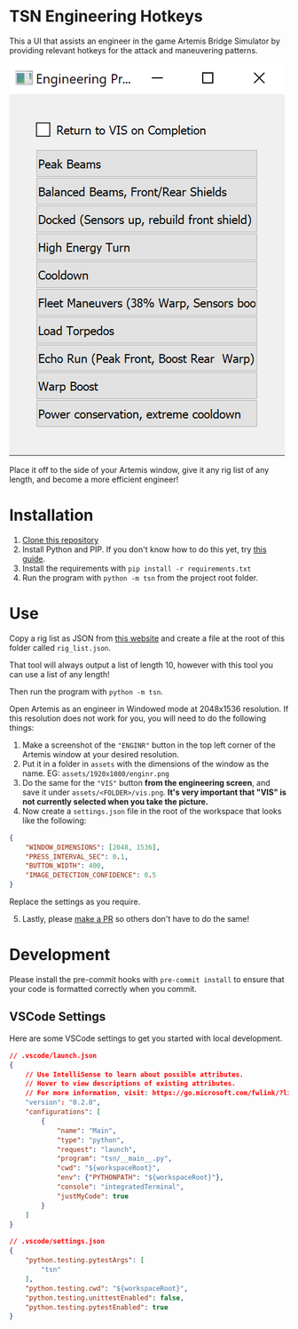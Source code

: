 # TSN Engineering Hotkeys

This a UI that assists an engineer in the game Artemis Bridge Simulator by providing relevant hotkeys for the attack and maneuvering patterns.

![Screenshot](assets/docs/screenshot.PNG)

Place it off to the side of your Artemis window, give it any rig list of any length, and become a more efficient engineer!

# Installation

1. [Clone this repository](https://docs.github.com/en/repositories/creating-and-managing-repositories/cloning-a-repository)
2. Install Python and PIP. If you don't know how to do this yet, try [this guide](https://realpython.com/installing-python/).
3. Install the requirements with `pip install -r requirements.txt`
4. Run the program with `python -m tsn` from the project root folder.

# Use

Copy a rig list as JSON from [this website](https://cattail.nu/artemis/engineersRigbook/index.php) and create a file at the root of this folder called `rig_list.json`.

That tool will always output a list of length 10, however with this tool you can use a list of any length!

Then run the program with `python -m tsn`.

Open Artemis as an engineer in Windowed mode at 2048x1536 resolution. If this resolution does not work for you, you will need to do the following things:

1. Make a screenshot of the `"ENGINR"` button in the top left corner of the Artemis window at your desired resolution.
2. Put it in a folder in `assets` with the dimensions of the window as the name. EG: `assets/1920x1080/enginr.png`
3. Do the same for the `"VIS"` button **from the engineering screen**, and save it under `assets/<FOLDER>/vis.png`. **It's very important that "VIS" is not currently selected when you take the picture.**
4. Now create a `settings.json` file in the root of the workspace that looks like the following:

```json
{
    "WINDOW_DIMENSIONS": [2048, 1536],
    "PRESS_INTERVAL_SEC": 0.1,
    "BUTTON_WIDTH": 400,
    "IMAGE_DETECTION_CONFIDENCE": 0.5
}
```

Replace the settings as you require.

5. Lastly, please [make a PR](https://docs.github.com/en/pull-requests/collaborating-with-pull-requests/proposing-changes-to-your-work-with-pull-requests/creating-a-pull-request) so others don't have to do the same!

# Development

Please install the pre-commit hooks with `pre-commit install` to ensure that your code is formatted correctly when you commit.

## VSCode Settings

Here are some VSCode settings to get you started with local development.

```json
// .vscode/launch.json
{
    // Use IntelliSense to learn about possible attributes.
    // Hover to view descriptions of existing attributes.
    // For more information, visit: https://go.microsoft.com/fwlink/?linkid=830387
    "version": "0.2.0",
    "configurations": [
        {
            "name": "Main",
            "type": "python",
            "request": "launch",
            "program": "tsn/__main__.py",
            "cwd": "${workspaceRoot}",
            "env": {"PYTHONPATH": "${workspaceRoot}"},
            "console": "integratedTerminal",
            "justMyCode": true
        }
    ]
}
```

```json
// .vscode/settings.json
{
    "python.testing.pytestArgs": [
        "tsn"
    ],
    "python.testing.cwd": "${workspaceRoot}",
    "python.testing.unittestEnabled": false,
    "python.testing.pytestEnabled": true
}
```